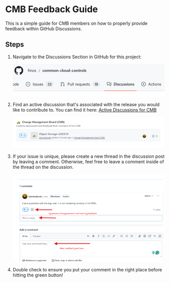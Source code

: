 # CMB Feedback Guide

This is a simple guide for CMB members on how to properly provide feedback within GitHub Discussions.

## Steps

1. Navigate to the Discussions Section in GitHub for this project:

   ![Discussions Tab](./imgs/image-1.png)

1. Find an active discussion that's associated with the release you would like to contribute to. You can find it here: [Active Discussions for CMB](https://github.com/finos/common-cloud-controls/discussions/categories/change-management-board-cmb?discussions_q=is%3Aopen+category%3A%22Change+Management+Board+%28CMB%29%22)

   ![CMB Discussion Category with Posts](./imgs/image-2.png)

1. If your issue is unique, please create a new thread in the discussion post by leaving a comment. Otherwise, feel free to leave a comment inside of the thread on the discussion.

   ![Service Comments for Discussion](./imgs/image-3.png)

1. Double check to ensure you put your comment in the right place before hitting the green button!
